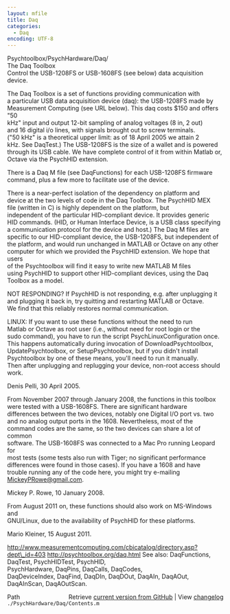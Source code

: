 ```yaml
---
layout: mfile
title: Daq
categories:
  - Daq
encoding: UTF-8
---
```


Psychtoolbox/PsychHardware/Daq/  
The Daq Toolbox  
Control the USB-1208FS or USB-1608FS (see below) data acquisition device.  

The Daq Toolbox is a set of functions providing communication with  
a particular USB data acquisition device (daq): the USB-1208FS made by  
Measurement Computing (see URL below). This daq costs $150 and offers "50  
kHz" input and output 12-bit sampling of analog voltages (8 in, 2 out)  
and 16 digital i/o lines, with signals brought out to screw terminals.  
("50 kHz" is a theoretical upper limit: as of 18 April 2005 we attain 2  
kHz. See DaqTest.) The USB-1208FS is the size of a wallet and is powered  
through its USB cable. We have complete control of it from within Matlab or,  
Octave via the PsychHID extension.  

There is a Daq M file (see DaqFunctions) for each USB-1208FS firmware  
command, plus a few more to facilitate use of the device.  

There is a near-perfect isolation of the dependency on platform and  
device at the two levels of code in the Daq Toolbox. The PsychHID MEX  
file (written in C) is highly dependent on the platform, but  
independent of the particular HID-compliant device. It provides generic  
HID commands. (HID, or Human Interface Device, is a USB class specifying  
a communication protocol for the device and host.) The Daq M files are  
specific to our HID-compliant device, the USB-1208FS, but independent of  
the platform, and would run unchanged in MATLAB or Octave on any other  
computer for which we provided the PsychHID extension. We hope that users  
of the Psychtoolbox will find it easy to write new MATLAB M files  
using PsychHID to support other HID-compliant devices, using the Daq  
Toolbox as a model.  

NOT RESPONDING? If PsychHID is not responding, e.g. after unplugging it  
and plugging it back in, try quitting and restarting MATLAB or Octave.  
We find that this reliably restores normal communication.  

LINUX: If you want to use these functions without the need to run  
Matlab or Octave as root user (i.e., without need for root login or the  
sudo command), you have to run the script PsychLinuxConfiguration once.  
This happens automatically during invocation of DownloadPsychtoolbox,  
UpdatePsychtoolbox, or SetupPsychtoolbox, but if you didn't install  
Psychtoolbox by one of these means, you'll need to run it manually.  
Then after unplugging and replugging your device, non-root access should  
work.  

Denis Pelli, 30 April 2005.  

From November 2007 through January 2008, the functions in this toolbox  
were tested with a USB-1608FS.  There are significant hardware  
differences between the two devices, notably one Digital I/O port vs. two  
and no analog output ports in the 1608.  Nevertheless, most of the  
command codes are the same, so the two devices can share a lot of common  
software.  The USB-1608FS was connected to a Mac Pro running Leopard for  
most tests (some tests also run with Tiger; no significant performance  
differences were found in those cases).  If you have a 1608 and have  
trouble running any of the code here, you might try e-mailing  
MickeyPRowe@gmail.com.  

Mickey P. Rowe, 10 January 2008.  

From August 2011 on, these functions should also work on MS-Windows and  
GNU/Linux, due to the availability of PsychHID for these platforms.  

Mario Kleiner, 15 August 2011.  


<http://www.measurementcomputing.com/cbicatalog/directory.asp?dept\_id=403>
<http://psychtoolbox.org/daq.html>
See also: DaqFunctions, DaqTest, PsychHIDTest, PsychHID,  
PsychHardware, DaqPins, DaqCalls, DaqCodes,  
DaqDeviceIndex, DaqFind, DaqDIn, DaqDOut, DaqAIn, DaqAOut, DaqAInScan, DaqAOutScan.  


<div class="code_header" style="text-align:right;">
  <span style="float:left;">Path&nbsp;&nbsp;</span> <span class="counter">Retrieve <a href=
  "https://raw.github.com/Psychtoolbox-3/Psychtoolbox-3/beta/./PsychHardware/Daq/Contents.m">current version from GitHub</a> | View <a href=
  "https://github.com/Psychtoolbox-3/Psychtoolbox-3/commits/beta/./PsychHardware/Daq/Contents.m">changelog</a></span>
</div>
<div class="code">
  <code>./PsychHardware/Daq/Contents.m</code>
</div>
